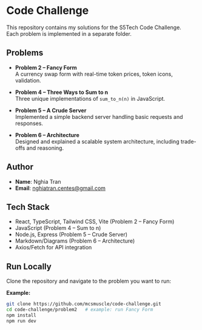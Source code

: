 # Code Challenge

This repository contains my solutions for the S5Tech Code Challenge.  
Each problem is implemented in a separate folder.

## Problems

- **Problem 2 – Fancy Form**  
  A currency swap form with real-time token prices, token icons, validation.

- **Problem 4 – Three Ways to Sum to n**  
  Three unique implementations of `sum_to_n(n)` in JavaScript.

- **Problem 5 – A Crude Server**  
  Implemented a simple backend server handling basic requests and responses.

- **Problem 6 – Architecture**  
  Designed and explained a scalable system architecture, including trade-offs and reasoning.

## Author

- **Name**: Nghia Tran
- **Email**: nghiatran.centes@gmail.com

## Tech Stack

- React, TypeScript, Tailwind CSS, Vite (Problem 2 – Fancy Form)
- JavaScript (Problem 4 – Sum to n)
- Node.js, Express (Problem 5 – Crude Server)
- Markdown/Diagrams (Problem 6 – Architecture)
- Axios/Fetch for API integration

## Run Locally

Clone the repository and navigate to the problem you want to run:

**Example:**

```bash
git clone https://github.com/mcsmuscle/code-challenge.git
cd code-challenge/problem2   # example: run Fancy Form
npm install
npm run dev
```